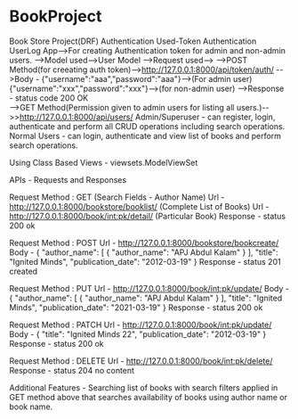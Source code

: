 # BookProject

Book Store Project(DRF)
Authentication Used-Token Authentication
UserLog App-->For creating Authentication token for admin and non-admin users.
    -->Model used-->User Model
    -->Request used-->
          -->POST Method(for creeating auth token)-->http://127.0.0.1:8000/api/token/auth/
              -->Body - {"username":"aaa","password":"aaa"}-->(For admin user)
                        {"username":"xxx","password":"xxx"}-->(for non-admin user)
              -->Response - status code 200 OK  
          -->GET Method(Permission given to admin users for listing all users.)-->>http://127.0.0.1:8000/api/users/
Admin/Superuser - can register, login, authenticate and perform all CRUD operations including search operations. Normal Users - can login, authenticate and view list of books and perform search operations.

Using Class Based Views - viewsets.ModelViewSet

APIs - Requests and Responses

Request Method : GET (Search Fields - Author Name) Url - http://127.0.0.1:8000/bookstore/booklist/ (Complete List of Books) Url - http://127.0.0.1:8000/book/int:pk/detail/ (Particular Book) Response - status 200 ok

Request Method : POST Url - http://127.0.0.1:8000/bookstore/bookcreate/ Body - { "author_name": [ { "author_name": "APJ Abdul Kalam" } ], "title": "Ignited Minds", "publication_date": "2012-03-19" } Response - status 201 created

Request Method : PUT Url - http://127.0.0.1:8000/book/int:pk/update/ Body - { "author_name": [ { "author_name": "APJ Abdul Kalam" } ], "title": "Ignited Minds", "publication_date": "2021-03-19" } Response - status 200 ok

Request Method : PATCH Url - http://127.0.0.1:8000/book/int:pk/update/ Body - { "title": "Ignited Minds 22", "publication_date": "2012-03-19" } Response - status 200 ok

Request Method : DELETE Url - http://127.0.0.1:8000/book/int:pk/delete/ Response - status 204 no content

Additional Features - Searching list of books with search filters applied in GET method above that searches availability of books using author name or book name.
